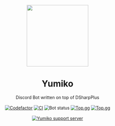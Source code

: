 <p align="center"><img src="https://i.imgur.com/sNUQoqf.png" width="200px" height="200px"></p>
<h1 align="center">Yumiko</h1>
<p align="center">
  Discord Bot written on top of DSharpPlus
  <br><br>
  <a href="https://www.codefactor.io/repository/github/nai98x/yumiko" target="_blank"><img src="https://www.codefactor.io/repository/github/nai98x/yumiko/badge?s=92181f030fc6101fb54afa74167809713aa4d060" alt="Codefactor"></a>
  <a href="https://github.com/nai98x/yumiko/actions/workflows/deploy.yml" target="_blank"><img src="https://github.com/nai98x/yumiko/actions/workflows/deploy.yml/badge.svg?branch=master" alt="CI"></a>
  <img alt="Bot status" src="https://img.shields.io/website?down_color=red&down_message=offline&label=Bot%20Status&up_color=green&up_message=Online&url=https%3A%2F%2Fyumikobot.carrd.co%2F">
  <a href="https://top.gg/bot/295182825521545218" target="_blank"><img src="https://top.gg/api/widget/servers/295182825521545218.svg?noavatar=true" alt="Top.gg"></a>
  <a href="https://top.gg/bot/295182825521545218/vote" target="_blank"><img src="https://top.gg/api/widget/upvotes/295182825521545218.svg?noavatar=true" alt="Top.gg"></a>
  <br><br>
  <a href="https://discord.gg/dtkmFT8BaD" target="_blank"><img src="https://discord.com/api/guilds/713809173573271613/embed.png?style=banner2" alt="Yumiko support server"></a>
</p>
